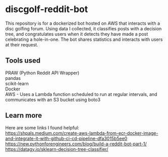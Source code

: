 # discgolf-reddit-bot
This repository is for a dockerized bot hosted on AWS that interacts with a disc golfing forum. Using data I collected, it classifies posts with a decision tree, and congratulates users when it detects they have made a post celebrating a hole-in-one. The bot shares statistics and interacts with users at their request.
## Tools used
PRAW (Python Reddit API Wrapper)  
pandas  
scikit-learn  
Docker  
AWS - Uses a Lambda function scheduled to run at regular intervals, and communicates with an S3 bucket using boto3   
## Learn more
Here are some links I found helpful:  
https://shpals.medium.com/create-aws-lambda-from-ecr-docker-image-and-integrate-it-with-github-ci-cd-pipeline-dfa3015b5ee0  
https://new.pythonforengineers.com/blog/build-a-reddit-bot-part-1/  
https://datagy.io/sklearn-decision-tree-classifier/

